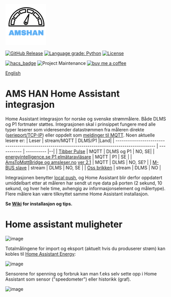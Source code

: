 <img src="https://github.com/home-assistant/brands/blob/master/custom_integrations/amshan/icon.png" width="128" alt="logo">

[![GitHub Release](https://img.shields.io/github/release/toreamun/amshan-homeassistant?style=for-the-badge)](https://github.com/toreamun/amshan-homeassistant/releases)
[![Language grade: Python](https://img.shields.io/lgtm/grade/python/g/toreamun/amshan-homeassistant.svg?logo=lgtm&logoWidth=18&style=for-the-badge)](https://lgtm.com/projects/g/toreamun/amshan-homeassistant/context:python)
[![License](https://img.shields.io/github/license/toreamun/amshan-homeassistant?style=for-the-badge)](LICENSE)

[![hacs_badge](https://img.shields.io/badge/HACS-Default-orange.svg?style=for-the-badge)](https://github.com/hacs/integration)
![Project Maintenance](https://img.shields.io/badge/maintainer-Tore%20Amundsen%20%40toreamun-blue.svg?style=for-the-badge)
[![buy me a coffee](https://img.shields.io/badge/If%20you%20like%20it-Buy%20me%20a%20coffee-orange.svg?style=for-the-badge)](https://www.buymeacoffee.com/toreamun)

[English](README.en.md)

# AMS HAN Home Assistant integrasjon

Home Assistant integrasjon for norske og svenske strømmålere. Både DLMS og P1 fortmater støttes. Integrasjonen skal i prinsippet fungere med alle typer leserer som videresender datastrømmen fra måleren direkte ([serieport/TCP-IP](https://github.com/toreamun/amshan-homeassistant/wiki/Lesere-serieport-og-nettverk)) eller oppdelt som [meldinger til MQTT](https://github.com/toreamun/amshan-homeassistant/wiki/Lesere-MQTT). Noen aktuelle lesere er:
| Leser | stream/MQTT | DLMS/P1 |Land|
| ------------------------------------------------------------------------------------------------- | ----------- | ---------- |--|
| [Tibber Pulse](https://github.com/toreamun/amshan-homeassistant/wiki/Lesere-MQTT#tibber-pulse) | MQTT | DLMS og P1 | NO, SE|
| [energyintelligence.se P1 elmätaravläsare](https://github.com/toreamun/amshan-homeassistant/wiki/Lesere-MQTT#energyintelligencese-p1-elm%C3%A4taravl%C3%A4sare) | MQTT | P1 | SE |
| [AmsToMqttBridge og amsleser.no](https://github.com/toreamun/amshan-homeassistant/wiki/Lesere-MQTT#amstomqttbridge-og-amsleserno) [ver 2.1](https://github.com/gskjold/AmsToMqttBridge/milestone/22) | MQTT | DLMS | NO, SE? |
| [M-BUS slave](https://github.com/toreamun/amshan-homeassistant/wiki/Lesere-serieport-og-nettverk#m-bus-enhet) | stream | DLMS | NO, SE |
| [Oss brikken](https://github.com/toreamun/amshan-homeassistant/wiki/Lesere-serieport-og-nettverk#oss-brikken) | stream | DLMS | NO |

Integrasjonen benytter [local push](https://www.home-assistant.io/blog/2016/02/12/classifying-the-internet-of-things/), og Home Assistant blir derfor oppdatert umiddelbart etter at måleren har sendt ut nye data på porten (2 sekund, 10 sekund, og hver hele time, avhengig av informasjonselement og målertype). Flere målere kan være tilknyttet samme Home Assistant installasjon.

**Se [Wiki](https://github.com/toreamun/amshan-homeassistant/wiki/) for installasjon og tips.**

# Home assistant muligheter

![image](https://user-images.githubusercontent.com/12134766/150297088-535246b1-bd95-406c-8f52-6007a6220e6d.png)

Totalmålingene for import og eksport (aktuelt hvis du produserer strøm) kan kobles til [Home Assistant Energy](https://www.home-assistant.io/blog/2021/08/04/home-energy-management/):

![image](https://user-images.githubusercontent.com/12134766/150021268-28f01386-0583-4f76-9b78-b35882d2019e.png)

Sensorene for spenning og forbruk kan man f.eks selv sette opp i Home Assistant som sensor ("speedometer") eller historikk (graf).

![image](https://user-images.githubusercontent.com/12134766/150298075-d21617c5-7e17-44b3-8fc7-196af9f22f08.png)
